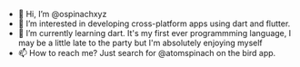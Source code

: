 - 👋 Hi, I’m @ospinachxyz
- 👀 I’m interested in developing cross-platform apps using dart and flutter.
- 🌱 I’m currently learning dart. It's my first ever programmming language, I may be a little late to the party but I'm absolutely enjoying myself
- 📫 How to reach me? Just search for @atomspinach on the bird app.
 

<!---
Mars-eve/Mars-eve is a ✨ special ✨ repository because its `README.md` (this file) appears on your GitHub profile.
You can click the Preview link to take a look at your changes.
--->
